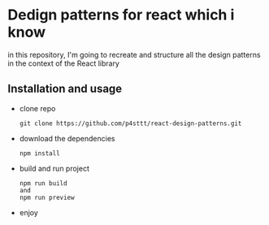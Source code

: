 # Dedign patterns for react which i know

in this repository, I'm going to recreate and structure all the design patterns in the context of the React library

## Installation and usage

- clone repo

  ```terminal
  git clone https://github.com/p4sttt/react-design-patterns.git
  ```

- download the dependencies

  ```terminal
  npm install
  ```

- build and run project

  ```terminal
  npm run build
  and
  npm run preview
  ```

- enjoy
